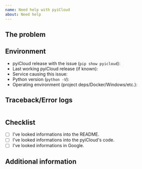 ```yaml
---
name: Need help with pyiCloud
about: Need help
---
```

<!-- READ THIS FIRST:
  - Make sure you are running the latest version of pyiCloud before requesting a support: https://github.com/timlaing/pyicloud/releases
  - Provide as many details as possible. Paste logs, configuration samples and code into the backticks.
  DO NOT DELETE ANY TEXT from this template! Otherwise, your request may be closed without comment.
-->
## The problem
<!--
  Describe the issue you are experiencing here to communicate to the maintainers.
  Tell us what you were trying to do and what happened instead.
-->


## Environment
<!--
  Provide details about the versions you are using, which helps us to reproduce
  and find the issue quickly.
-->

- pyiCloud release with the issue (`pip show pyicloud`):
- Last working pyiCloud release (if known):
- Service causing this issue:
- Python version (`python -V`):
- Operating environment (project deps/Docker/Windows/etc.):


## Traceback/Error logs
<!--
  If you come across any trace or error logs, please provide them.
-->

```shell

```

## Checklist
<!--
  Put an `x` in the boxes that apply.
  You can also fill these out after creating the support request via the UI.
-->

- [ ] I've looked informations into the README.
- [ ] I've looked informations into the pyiCloud's code.
- [ ] I've looked informations in Google.

## Additional information
